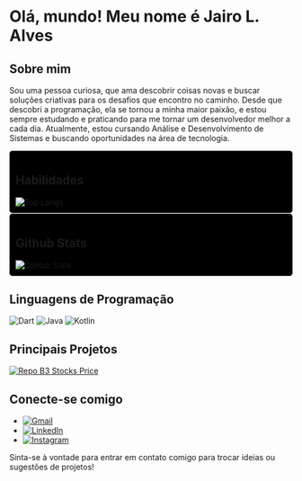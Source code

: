 # Olá, mundo! Meu nome é Jairo L. Alves

## Sobre mim
Sou uma pessoa curiosa, que ama descobrir coisas novas e buscar soluções criativas para os desafios que encontro no caminho. Desde que descobri a programação, ela se tornou a minha maior paixão, e estou sempre estudando e praticando para me tornar um desenvolvedor melhor a cada dia. Atualmente, estou cursando Análise e Desenvolvimento de Sistemas e buscando oportunidades na área de tecnologia.



<div style="  display: flex;
    flex-wrap: wrap;
    gap: 1px;">
  <div style="flex: 1;
    min-width: 300px;
    background-color: #000;
    border: 1px solid #2b2b2b;
    padding: 10px;
    border-radius: 5px;">
    <h2>Habilidades</h2>
    <img src="https://github-readme-stats-git-masterrstaa-rickstaa.vercel.app/api/top-langs/?username=jairoLAlves&bg_color=000&border_color=2b2b&title_color=30A3DC&text_color=fff" alt="Top Langs">
  </div>

  <div style="flex: 1;
    min-width: 300px;
    background-color: #000;
    border: 1px solid #2b2b2b;
    padding: 10px;
    border-radius: 5px;">
    <h2>Github Stats</h2>
    <img src="https://github-readme-stats.vercel.app/api?username=jairoLalves&theme=transparent&bg_color=000&border_color=2b2b&show_icons=true&icon_color=30A3DC&title_color=30A3DC&text_color=fff" alt="GitHub Stats">
  </div>
</div>

## Linguagens de Programação
![Dart](https://img.shields.io/badge/Dart-000?style=for-the-badge&logo=Dart)
![Java](https://img.shields.io/badge/Java-000?style=for-the-badge&logo=Java)
![Kotlin](https://img.shields.io/badge/Kotlin-000?style=for-the-badge&logo=Kotlin)

## Principais Projetos
[![Repo B3 Stocks Price](https://github-readme-stats.vercel.app/api/pin/?username=jairoLAlves&repo=b3-stocks-price&bg_color=000&border_color=30A3DC&show_icons=true&icon_color=30A3DC&title_color=E94D5F&text_color=FFF)](https://github.com/jairoLAlves/b3-stocks-price)

## Conecte-se comigo
- [![Gmail](https://img.shields.io/badge/-Gmail-c14438?style=flat&logo=Gmail&logoColor=white)](mailto:jairoauves8@gmail.com)
- [![LinkedIn](https://img.shields.io/badge/-LinkedIn-blue?style=flat&logo=Linkedin&logoColor=white)](https://www.linkedin.com/in/jairo-laranjeira-alves-69a921221/)
- [![Instagram](https://img.shields.io/badge/-Instagram-bc2a8d?style=flat&logo=Instagram&logoColor=white)](https://www.instagram.com/jairo_l_alves/)

Sinta-se à vontade para entrar em contato comigo para trocar ideias ou sugestões de projetos!
